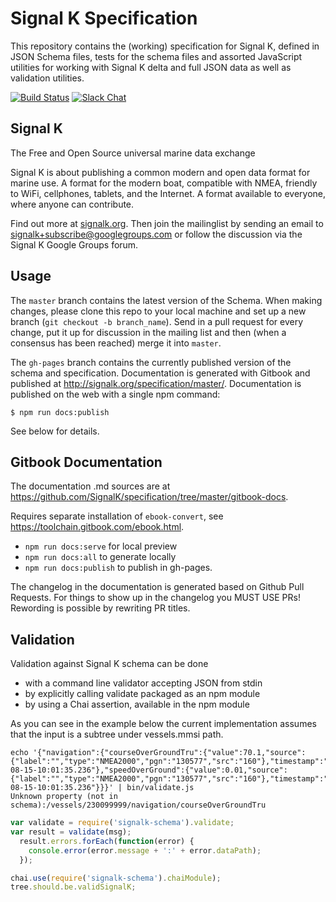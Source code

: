 Signal K Specification
======================

This repository contains the (working) specification for Signal K, defined in
JSON Schema files, tests for the schema files and assorted JavaScript utilities
for working with Signal K delta and full JSON data as well as validation
utilities.

[![Build Status](https://travis-ci.org/SignalK/specification.svg?branch=master)](https://travis-ci.org/SignalK/specification) [![Slack Chat](https://img.shields.io/badge/Chat-Slack-ff69b4.svg "Join us and help develop Signal K. Anyone is welcome!")](http://slack-invite.signalk.org/)

Signal K
--------

The Free and Open Source universal marine data exchange

Signal K is about publishing a common modern and open data format for marine
use. A format for the modern boat, compatible with NMEA, friendly to WiFi,
cellphones, tablets, and the Internet. A format available to everyone, where
anyone can contribute.

Find out more at [signalk.org](http://signalk.org). Then join the mailinglist
by sending an email to signalk+subscribe@googlegroups.com or follow the
discussion via the Signal K Google Groups forum.


Usage
-----

The `master` branch contains the latest version of the Schema. When making
changes, please clone this repo to your local machine and set up a new branch
(`git checkout -b branch_name`). Send in a pull request for every change, put
it up for discussion in the mailing list and then (when a consensus has been
reached) merge it into `master`.

The `gh-pages` branch contains the currently published version of the schema
and specification. Documentation is generated with Gitbook and published at
http://signalk.org/specification/master/. Documentation is published on the web
with a single npm command:

```
$ npm run docs:publish
```

See below for details.

Gitbook Documentation
---------------------

The documentation .md sources are at
https://github.com/SignalK/specification/tree/master/gitbook-docs.

Requires separate installation of `ebook-convert`, see
https://toolchain.gitbook.com/ebook.html.

- `npm run docs:serve` for local preview
- `npm run docs:all` to generate locally
- `npm run docs:publish` to publish in gh-pages.

The changelog in the documentation is generated based on Github Pull Requests. For things to show up in the changelog you MUST USE PRs! Rewording is possible by rewriting PR titles.

Validation
----------

Validation against Signal K schema can be done
- with a command line validator accepting JSON from stdin
- by explicitly calling validate packaged as an npm module
- by using a Chai assertion, available in the npm module

As you can see in the example below the current implementation assumes that the
input is a subtree under vessels.mmsi path.

```
echo '{"navigation":{"courseOverGroundTru":{"value":70.1,"source":{"label":"","type":"NMEA2000","pgn":"130577","src":"160"},"timestamp":"2014-08-15-10:01:35.236"},"speedOverGround":{"value":0.01,"source":{"label":"","type":"NMEA2000","pgn":"130577","src":"160"},"timestamp":"2014-08-15-10:01:35.236"}}}' | bin/validate.js
Unknown property (not in schema):/vessels/230099999/navigation/courseOverGroundTru
```

```javascript
var validate = require('signalk-schema').validate;
var result = validate(msg);
  result.errors.forEach(function(error) {
    console.error(error.message + ':' + error.dataPath);
  });
```

```javascript
chai.use(require('signalk-schema').chaiModule);
tree.should.be.validSignalK;
```
